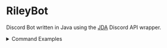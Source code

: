 # RileyBot

Discord Bot written in Java using the [JDA](https://github.com/DV8FromTheWorld/JDA) Discord API wrapper.
<details>
  <summary>Command Examples</summary>

  ## Commands
  <details>
  <summary>Stocks Command</summary>
 
  ### Description
  Uses the [Finnhub](https://finnhub.io/) and [Messari](https://messari.io/) APIs to search for and display stock/crypto currency prices.
  
  [View code](src/main/java/Command/Commands/StocksCommand.java)

  ### Usage
  `$query` where `query` is a stock/crypto symbol, company name, or ID.

  Alternatively, `$stock query` or `$crypto query` may be used to search specifically for stock or crypto.

  If a singular matching symbol is found, the market data for that symbol is displayed, otherwise a pageable message containing the search results will be shown.

  #### Example(s)
  ![alt text](src/main/resources/Readme/StocksCommand/single_result.gif "Single result")
  ![alt text](src/main/resources/Readme/StocksCommand/search_results.gif "Multiple results")
  </details>
  <details>
  <summary>Blitz Command</summary>
 
  ### Description
  Uses the [Blitz.gg](https://blitz.gg/) API to display League of Legends champion build data.
  
  [View code](src/main/java/Command/Commands/BlitzCommand.java)

  ### Usage
  `blitz [champion] [role]` where `champion` is the name of a champion and `role` is the name of a role.

  #### Example(s)
  ![alt text](src/main/resources/Readme/BlitzCommand/champion_search.gif "Darius champion build")
  </details>
    <details>
  <summary>Match History Command</summary>
 
  ### Description
  Uses the [COD API](https://github.com/Lierrmm/Node-CallOfDuty) to display a player's match history in Modern Warfare/Cold War.
  
  [View code](src/main/java/Command/Structure/MatchHistoryCommand.java)

  ### Usage
  `[platform] [trigger] [name] [match ID]` where `platform` is one of `XBOX, XBL, PSN, BATTLE` (optional & assumed to be Battle.net), `trigger` is one of `mwhistory, cwhistory` (depending on the game), `name` is the player name to search, and `match ID` is optional however when specified will display the player's stats for a specific match.

  #### Example(s)
  ![alt text](src/main/resources/Readme/MatchHistoryCommand/match_history.gif "View match history")
  ![alt text](src/main/resources/Readme/MatchHistoryCommand/specific_match.gif "View specific match")
  </details>
    <details>
  <summary>Deal or No Deal Command</summary>
 
  ### Description
  Play a game of Deal or No Deal using a programmatically built image as the UI.
  
  [View code](src/main/java/Command/Commands/DealOrNoDealCommand.java)

  ### Usage
  `dd start` to begin a game
  
  `dd select [case #]` to select your case
  
  `dd open [case #]` to open a case
  
  `dd [deal/no deal]` to make/deny a deal
  
  `dd forfeit` to end a game
 
  #### Example(s)
  ![alt text](src/main/resources/Readme/DealOrNoDealCommand/playing.gif "Playing Deal or No Deal")
  </details>
   <details>
  <summary>Dictionary Command</summary>
 
  ### Description
  Uses the Merriam-Webster dictionary to display definitions of a given word, pairs the definition with a random image found using the [Unsplash API - Search photos by keyword endpoint](https://unsplash.com/documentation#search-photos) (with the dictionary word as the keyword).
  
  [View code](src/main/java/Command/Commands/DictionaryCommand.java)

  ### Usage
  `define [word]` where `word` is the word to find in the dictionary.
  If more than one word is found, the results will be displayed in a pageable message.

  #### Example(s)
  ![alt text](src/main/resources/Readme/DictionaryCommand/definition.gif "Word definition")
  ![alt text](src/main/resources/Readme/DictionaryCommand/multiple_definitions.gif "Multiple results")
  </details>
     <details>
  <summary>Grand Exchange Command</summary>
 
  ### Description
  Uses the [OSRS Wiki Grand Exchange API](https://oldschool.runescape.wiki/w/RuneScape:Real-time_Prices) to search for & display item prices.
  
  [View code](src/main/java/Command/Commands/GrandExchangeCommand.java)

  ### Usage
  `g.e [query]` where `query` is either the name or ID of an item.
  If more than one item is found, the results will be displayed in a pageable message.

  #### Example(s)
  ![alt text](src/main/resources/Readme/GrandExchangeCommand/item_price.gif "Item price")
  ![alt text](src/main/resources/Readme/GrandExchangeCommand/multiple_items.gif "Multiple results")
  </details>
       <details>
  <summary>Gunfight Command</summary>
 
  ### Description
  Win/loss tracker for Modern Warfare. Buttons are used to add wins & losses, results are saved to a leaderboard.
  
  [View code](src/main/java/Command/Commands/Passive/GunfightCommand.java)

  ### Usage
  `gunfight!` to begin a session or to re-send the tracker message.
         
  `leaderboard!` to view the leaderboard.
         
  `leaderboard! [#]` to view a specific session from the leaderboard.

  #### Example(s)
  ![alt text](src/main/resources/Readme/GunfightCommand/tracker.gif "Using the tracker")
  ![alt text](src/main/resources/Readme/GunfightCommand/leaderboard.gif "Viewing the leaderboard")
 </details>
         <details>
  <summary>Hangman Command</summary>
 
  ### Description
  Play a game of Hangman using a programmatically built image as the UI. The gallows is randomly selected from a variety of options. Either choose a word to play or get the bot to pick one from the dictionary.
  
  [View code](src/main/java/Command/Commands/HangmanCommand.java)

  ### Usage
  `hm start [word]` to start a game using the given `word`.
           
  `hm ai` to start a game with a word the bot picks from the dictionary.
           
  `hm stop` to forfeit the game.
  
  `hm hint` to unlock a letter in the word.

  #### Example(s)
  ![alt text](src/main/resources/Readme/HangmanCommand/playing.gif "Playing Hangman with a dictionary selected word")
 </details>
           <details>
  <summary>LOL Lookup Command</summary>
 
  ### Description
 Look up a player's League of Legends stats and build an image displaying them.
  
  [View code](src/main/java/Command/Commands/Lookup/LOLLookupCommand.java)

  ### Usage
  `[region] lollookup [name]` where `region` is the optional region code e.g `oce` (region is assumed to be oce), and `name` is the player's summoner name.  
  
  #### Example(s)
  ![alt text](src/main/resources/Readme/LOLLookupCommand/lookup.gif "Looking up player stats")
 </details>
           <details>
  <summary>Execute Order 66 Command</summary>
 
  ### Description
This command uses a role named `target`.
             
This role is applied to all members when they join and may be manually added/removed as with any role.
             
Typing `kill list` will send a private message to the user displaying the list of members who are targeted.
             
By typing `execute order 66`, the bot will join the voice channel and play a random audio clip before kicking all members on the list. (Members who the bot cannot kick will be removed from the list prior to executing).
             
Kicked members will be sent a message with an invite back to the server.
  
  [View code](src/main/java/Command/Commands/ExecuteOrder/ExecuteOrder66Command.java)

  ### Usage
`kill list` to view targeted members.
             
`execute order 66` to kick the targeted members.
  
  #### Example(s)

  https://user-images.githubusercontent.com/42688609/122846622-5c0ff880-d35a-11eb-9420-842282f0c7d4.mp4
             
  ![alt text](src/main/resources/Readme/ExecuteOrder66Command/apology.png "Apology to the kicked member")

 </details>
             <details>
  <summary>Millionaire Command</summary>
 
  ### Description
This command allows the user to play a game of Who Wants to Be a Millionaire.
Buttons are used to answer questions/use the lifeline and winnings are saved in to a bank which is ranked on a leaderboard.
               
The questions are retrieved from the [Open Trivia DB](https://opentdb.com/) and are of random difficulty/topics.
  
  [View code](src/main/java/Command/Commands/MillionaireCommand.java)

  ### Usage
`millionaire start` to start the game.
               
`millionaire forfeit` to forfeit the game (keeping the winnings up until that point).
               
`millionaire bank` to view your bank.
               
`millionaire bank [@someone]` to view another member's bank (where `@someone` is the @mention of another member).
               
`millionaire leaderboard` to view the bank leaderboard
  
  #### Example(s)
             
  ![alt text](src/main/resources/Readme/MillionaireCommand/playing.gif "Playing Who Wants to Be a Millionaire")
  ![alt text](src/main/resources/Readme/MillionaireCommand/bank.gif "Viewing bank")
  ![alt text](src/main/resources/Readme/MillionaireCommand/leaderboard.gif "Viewing the leaderboard")

 </details>
</details>
